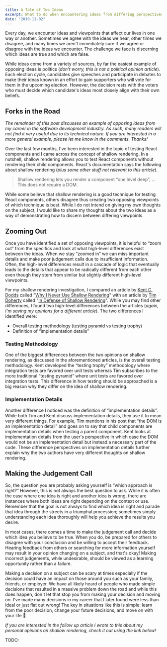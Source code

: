 ```yaml
---
title: A Tale of Two Ideas
excerpt: What to do when encountering ideas from differing perspectives
date: "2019-11-02"
---
```


Every day, we encounter ideas and viewpoints that affect our lives in one way or
another. Sometimes we agree with the ideas we hear, other times we disagree, and
many times we aren't immediately sure if we agree or disagree with the ideas we
encounter. The challenge we face is discerning which ideas are true and which
are false.

While ideas come from a variety of sources, by far the easiest example of
opposing ideas is politics (_don't worry, this is not a political opinion
article_). Each election cycle, candidates give speeches and participate in
debates to make their ideas known in an effort to gain supporters who will vote
for them in the upcoming election. However, the decision rests with the voters
who must decide which candidate's ideas most closely align with their own
beliefs.

## Forks in the Road

_The remainder of this post discusses an example of opposing ideas from my
career in the software development industry. As such, many readers will not find
it very useful due to its technical nature. If you are interested in a more
general example, please let me know in the comments. Thanks!_

Over the last few months, I've been interested in the topic of testing React
components and I came across the concept of shallow rendering. In a nutshell,
shallow rendering allows you to test React components without rendering their
child components. React's documentation says the following about shallow
rendering (_plus some other stuff not relevant to this article_).

> Shallow rendering lets you render a component “one level deep”, … This does
> not require a DOM.

While some believe that shallow rendering is a good technique for testing React
components, others disagree thus creating two opposing viewpoints of which
technique is best. While I do not intend on giving my own thoughts on the
subject, I would like to share my thoughts about the two ideas as a way of
demonstrating how to discern between differing viewpoints.

## Zooming Out

Once you have identified a set of opposing viewpoints, it is helpful to “zoom
out” from the specifics and look at what high-level differences exist between
the ideas. When we stay “zoomed in” we can miss important details and make poor
judgement calls due to insufficient information. Often, the high-level
differences result in a cascade of logic that eventually leads to the details
that appear to be radically different from each other even though they stem from
similar but slightly different high-level viewpoints.

For my shallow rendering investigation, I compared an article by
[Kent C. Dodds](https://kentcdodds.com) called
"[Why I Never Use Shallow Rendering](https://kentcdodds.com/blog/why-i-never-use-shallow-rendering)"
with an article by [Tim Doherty](https://twitter.com/TimCDoherty) called
"[In Defense of Shallow Rendering](https://javascript.plainenglish.io/in-defense-of-shallow-rendering-5f627f7c155d)".
While you may find other differences, I found two high-level differences between
the articles (_again, I'm saving my opinions for a different article_). The two
differences I identified were:

- Overall testing methodology (testing pyramid vs testing trophy)
- Definition of “implementation details”

### Testing Methodology

One of the biggest differences between the two opinions on shallow rendering, as
discussed in the aforementioned articles, is the overall testing methodology.
Kent developed the “testing trophy” methodology where integration tests are
favored over unit tests whereas Tim subscribes to the more traditional “testing
pyramid” where unit tests are favored over integration tests. This difference in
how testing should be approached is a big reason why they differ on the idea of
shallow rendering.

### Implementation Details

Another difference I noticed was the definition of “implementation details”.
While both Tim and Kent discuss implementation details, they use it to mean very
different things. For example, Tim mentions in his post that “the DOM is an
implementation detail” and goes on to say that child components are
implementation details when testing a parent component. Kent looks at
implementation details from the user's perspective in which case the DOM would
not be an implementation detail but instead a necessary part of the code. These
difference perspectives on implementation details further explain why the two
authors have very different thoughts on shallow rendering.

## Making the Judgement Call

So, the question you are probably asking yourself is “which approach is right?”
However, this is not always the best question to ask. While it is often the case
where one idea is right and another idea is wrong, there are instances where
both ideas are right depending on the context or use. Remember that the goal is
not always to find which idea is right and parade that idea through the streets
in a triumphal procession; sometimes simply understanding each idea thoroughly
will help you achieve the results you desire.

In most cases, there comes a time to make the judgement call and decide which
idea you believe to be true. When you do, be prepared for others to disagree
with your conclusion and be willing to accept their feedback. Hearing feedback
from others or searching for more information yourself may result in your
opinion changing on a subject, and that's okay! Making incorrect judgements,
while undesirable, should be viewed as a learning opportunity rather than a
failure.

Making a decision on a subject can be scary at times especially if the decision
could have an impact on those around you such as your family, friends, or
employer. We have all likely heard of people who made simple decisions that
resulted in a massive problem down the road and while this does happen, don't
let that stop you from making your decision and moving on. I've made many
decisions in my career that I later found were less than ideal or just flat out
wrong! The key in situations like this is simple: learn from the poor decision,
change your future decisions, and move on with your life 🙂

_If you are interested in the follow up article I wrote to this about my
personal opinions on shallow rendering, check it out using the link below!_

TODO:
